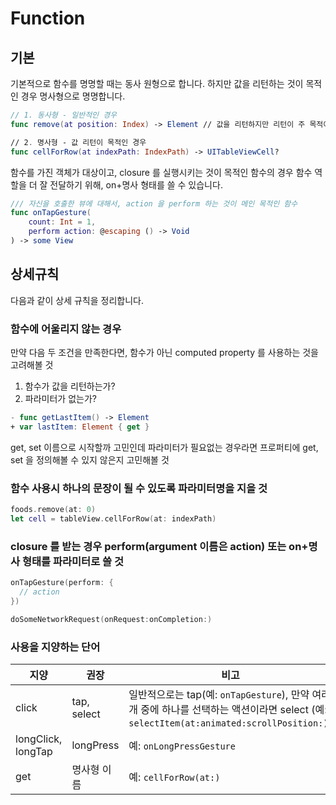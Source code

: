 # Function

## 기본

기본적으로 함수를 명명할 때는 동사 원형으로 합니다. 하지만 값을 리턴하는 것이 목적인 경우 명사형으로 명명합니다.

```swift
// 1. 동사형 - 일반적인 경우
func remove(at position: Index) -> Element // 값을 리턴하지만 리턴이 주 목적이 아니라, 제거하는 것이 주 목적

// 2. 명사형 - 값 리턴이 목적인 경우
func cellForRow(at indexPath: IndexPath) -> UITableViewCell?
```

함수를 가진 객체가 대상이고, closure 를 실행시키는 것이 목적인 함수의 경우 함수 역할을 더 잘 전달하기 위해, on+명사 형태를 쓸 수 있습니다.

```swift
/// 자신을 호출한 뷰에 대해서, action 을 perform 하는 것이 메인 목적인 함수
func onTapGesture(
    count: Int = 1,
    perform action: @escaping () -> Void
) -> some View
```

## 상세규칙

다음과 같이 상세 규칙을 정리합니다.

### 함수에 어울리지 않는 경우
만약 다음 두 조건을 만족한다면, 함수가 아닌 computed property 를 사용하는 것을 고려해볼 것

1. 함수가 값을 리턴하는가?
2. 파라미터가 없는가?

```swift
- func getLastItem() -> Element
+ var lastItem: Element { get }
```

get, set 이름으로 시작할까 고민인데 파라미터가 필요없는 경우라면 프로퍼티에 get, set 을 정의해볼 수 있지 않은지 고민해볼 것

### 함수 사용시 하나의 문장이 될 수 있도록 파라미터명을 지을 것

```swift
foods.remove(at: 0)
let cell = tableView.cellForRow(at: indexPath)
```

### closure 를 받는 경우 perform(argument 이름은 action) 또는 on+명사 형태를 파라미터로 쓸 것

```swift
onTapGesture(perform: {
  // action
})
```

```swift
doSomeNetworkRequest(onRequest:onCompletion:)
```

### 사용을 지양하는 단어

| 지양 | 권장 | 비고 |
| --- | --- | --- |
| click | tap, select | 일반적으로는 tap(예: `onTapGesture`), 만약 여러개 중에 하나를 선택하는 액션이라면 select (예: `selectItem(at:animated:scrollPosition:)`) |
| longClick, longTap | longPress | 예: `onLongPressGesture` |
| get | 명사형 이름 | 예: `cellForRow(at:)` |





